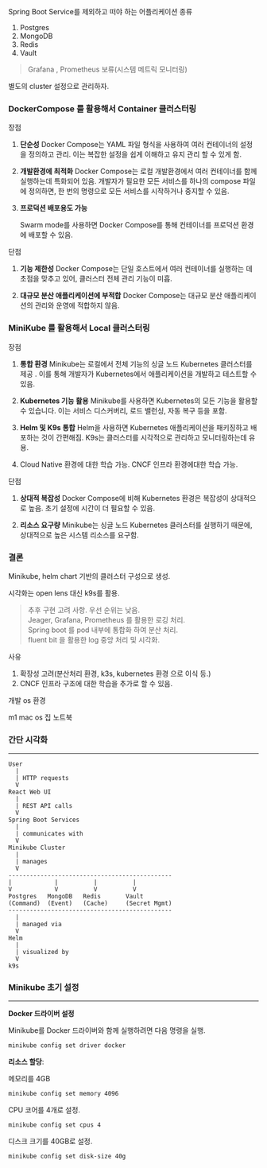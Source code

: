 Spring Boot Service를 제외하고 떠야 하는 어플리케이션 종류

1. Postgres
2. MongoDB
3. Redis
4. Vault

> Grafana , Prometheus 보류(시스템 메트릭 모니터링)

별도의 cluster 설정으로 관리하자.

### DockerCompose 를 활용해서 Container 클러스터링

장점

1. **단순성**
   Docker Compose는 YAML 파일 형식을 사용하여 여러 컨테이너의 설정을 정의하고 관리.
    이는 복잡한 설정을 쉽게 이해하고 유지 관리 할 수 있게 함.

2. **개발환경에 최적화**
   Docker Compose는 로컬 개발환경에서 여러 컨테이너를 함께 실행하는데 특화되어 있음.
    개발자가 필요한 모든 서비스를 하나의 compose 파일에 정의하면, 한 번의 명령으로 모든 서비스를 시작하거나 중지할 수 있음.
  
3. **프로덕션 배포용도 가능**
   
   Swarm mode를 사용하면 Docker Compose를 통해 컨테이너를 프로덕션 환경에 배포할 수 있음.

단점

1. **기능 제한성**
   Docker Compose는 단일 호스트에서 여러 컨테이너를 실행하는 데 초점을 맞추고 있어, 클러스터 전체 관리 기능이 미흡.
    
2. **대규모 분산 애플리케이션에 부적합**
   Docker Compose는 대규모 분산 애플리케이션의 관리와 운영에 적합하지 않음.

### MiniKube 를 활용해서 Local 클러스터링

장점

1. **통합 환경**
   Minikube는 로컬에서 전체 기능의 싱글 노드 Kubernetes 클러스터를 제공 .
   이를 통해 개발자가 Kubernetes에서 애플리케이션을 개발하고 테스트할 수 있음.
    
2. **Kubernetes 기능 활용**
   Minikube를 사용하면 Kubernetes의 모든 기능을 활용할 수 있습니다. 이는 서비스 디스커버리, 로드 밸런싱, 자동 복구 등을 포함.
    
3. **Helm 및 K9s 통합**
   Helm을 사용하면 Kubernetes 애플리케이션을 패키징하고 배포하는 것이 간편해짐.
    K9s는 클러스터를 시각적으로 관리하고 모니터링하는데 유용.

4. Cloud Native 환경에 대한 학습 가능.
   CNCF 인프라 환경에대한 학습 가능.

단점

1. **상대적 복잡성**
   Docker Compose에 비해 Kubernetes 환경은 복잡성이 상대적으로 높음.
    초기 설정에 시간이 더 필요할 수 있음.
    
2. **리소스 요구량**
   Minikube는 싱글 노드 Kubernetes 클러스터를 실행하기 때문에, 상대적으로 높은 시스템 리소스를 요구함.
    
### 결론

Minikube, helm chart 기반의 클러스터 구성으로 생성.

시각화는 open lens 대신 k9s를 활용.

>추후 구현 고려 사항. 우선 순위는 낮음. \
>Jeager, Grafana, Prometheus 를 활용한 로깅 처리. \
>Spring boot 를 pod 내부에 통합화 하여 분산 처리. \
>fluent bit 을 활용한 log 중앙 처리 및 시각화.

사유

1. 확장성 고려(분산처리 환경, k3s, kubernetes 환경 으로 이식 등.)
2. CNCF 인프라 구조에 대한 학습을 추가로 할 수 있음.

개발 os 환경

m1 mac os 집 노트북

### 간단 시각화
---

```text
User
  |
  | HTTP requests
  V
React Web UI
  |
  | REST API calls
  V
Spring Boot Services
  |
  | communicates with
  V
Minikube Cluster
  |
  | manages
  V
----------------------------------------------
|            |          |          |        
V            V          V          V        
Postgres   MongoDB   Redis       Vault        
(Command)  (Event)   (Cache)     (Secret Mgmt) 
----------------------------------------------
  |
  | managed via
  V
Helm
  |
  | visualized by
  V
k9s
```

### Minikube 초기 설정
---

**Docker 드라이버 설정**

Minikube를 Docker 드라이버와 함께 실행하려면 다음 명령을 실행.

```bash
minikube config set driver docker
```

**리소스 할당**:

메모리를 4GB

```bash
minikube config set memory 4096
```

CPU 코어를 4개로 설정.

```bash
minikube config set cpus 4
```


디스크 크기를 40GB로 설정.

```bash
minikube config set disk-size 40g
```